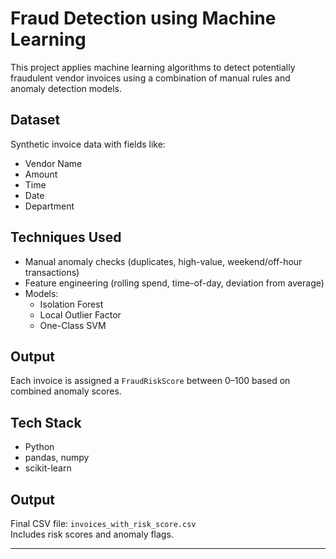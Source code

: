 # Fraud Detection using Machine Learning

This project applies machine learning algorithms to detect potentially fraudulent vendor invoices using a combination of manual rules and anomaly detection models.

## Dataset
Synthetic invoice data with fields like:
- Vendor Name
- Amount
- Time
- Date
- Department

## Techniques Used
- Manual anomaly checks (duplicates, high-value, weekend/off-hour transactions)
- Feature engineering (rolling spend, time-of-day, deviation from average)
- Models:
  - Isolation Forest
  - Local Outlier Factor
  - One-Class SVM

## Output
Each invoice is assigned a `FraudRiskScore` between 0–100 based on combined anomaly scores.

## Tech Stack
- Python
- pandas, numpy
- scikit-learn

## Output
Final CSV file: `invoices_with_risk_score.csv`  
Includes risk scores and anomaly flags.

---


